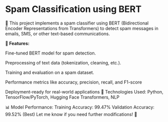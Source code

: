 # Spam Classification using BERT


🚀 This project implements a spam classifier using BERT (Bidirectional Encoder Representations from Transformers) to detect spam messages in emails, SMS, or other text-based communications.

**🔹 Features:**

Fine-tuned BERT model for spam detection.

Preprocessing of text data (tokenization, cleaning, etc.).

Training and evaluation on a spam dataset.

Performance metrics like accuracy, precision, recall, and F1-score

Deployment-ready for real-world applications
📌 Technologies Used: Python, TensorFlow/PyTorch, Hugging Face Transformers, NLP

📊 Model Performance:
Training Accuracy: 99.47%
Validation Accuracy: 99.52% (Best)
Let me know if you need further modifications! 🚀






